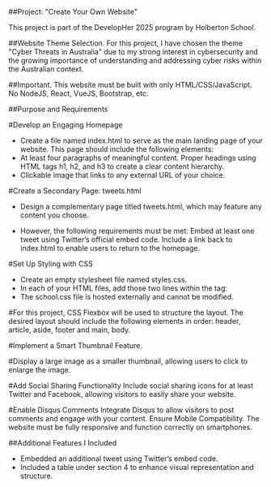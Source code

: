 ##Project: "Create Your Own Website"

This project is part of the DevelopHer 2025 program by Holberton School.

##Website Theme Selection. For this project, I have chosen the theme "Cyber Threats in Australia" due to my strong interest in cybersecurity and the growing importance of understanding and addressing cyber risks within the Australian context.

##Important. This website must be built with only HTML/CSS/JavaScript. No NodeJS, React, VueJS, Bootstrap, etc.

##Purpose and Requirements

#Develop an Engaging Homepage
- Create a file named index.html to serve as the main landing page of your website. This page should include the following elements:
- At least four paragraphs of meaningful content. Proper headings using HTML tags h1, h2, and h3 to create a clear content hierarchy. 
 - Clickable image that links to any external URL of your choice.

#Create a Secondary Page: tweets.html
- Design a complementary page titled tweets.html, which may feature any content you choose. 

- However, the following requirements must be met: Embed at least one tweet using Twitter’s official embed code. Include a link back to index.html to enable users to return to the homepage. 

#Set Up Styling with CSS
- Create an empty stylesheet file named styles.css. 
- In each of your HTML files, add those two lines within the tag:
- The school.css file is hosted externally and cannot be modified.

#For this project, CSS Flexbox will be used to structure the layout. The desired layout should include the following elements in order: header, article, aside, footer and main, body.

#Implement a Smart Thumbnail Feature.

#Display a large image as a smaller thumbnail, allowing users to click to enlarge the image.

#Add Social Sharing Functionality Include social sharing icons for at least Twitter and Facebook, allowing visitors to easily share your website.

#Enable Disqus Comments Integrate Disqus to allow visitors to post comments and engage with your content.
Ensure Mobile Compatibility. The website must be fully responsive and function correctly on smartphones.

##Additional Features I Included 
- Embedded an additional tweet using Twitter’s embed code.
- Included a table under section 4 to enhance visual representation and structure.
